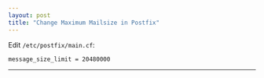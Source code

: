 ```yaml
---
layout: post
title: "Change Maximum Mailsize in Postfix"
---
```


Edit `/etc/postfix/main.cf`:
```
message_size_limit = 20480000
```

---
